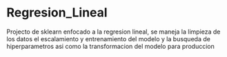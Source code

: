 # Regresion_Lineal
Projecto de sklearn enfocado a la regresion lineal, se maneja la limpieza de los datos el escalamiento y entrenamiento del modelo y la busqueda de hiperparametros asi como la transformacion del modelo para produccion
